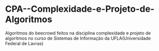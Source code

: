 # CPA--Complexidade-e-Projeto-de-Algoritmos
Algoritmos do beecrowd feitos na disciplina complexidade e projeto de algoritmos no curso de Sistemas de Informação da UFLA(Universidade Federal de Lavras)
